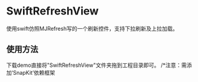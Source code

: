 # SwiftRefreshView
使用swift仿照MJRefresh写的一个刷新控件，支持下拉刷新及上拉加载。
## 使用方法
下载demo直接将"SwiftRefreshView"文件夹拖到工程目录即可。
/*注意：需添加‘SnapKit’依赖框架
